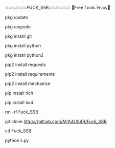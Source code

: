 💥💥💥💥💥💥FUCK_SSB💥💥💥💥💥💥
💁Free Tools Enjoy🤙

 pkg update

 pkg upgrade 

 pkg install git

 pkg install python

 pkg  install python2

 pip2 install requests

 pip2 install requirements

 pip2 install mechanize

 pip install rich

 pip install bs4

rm -rf Fuck_SSB

git clone https://github.com/MrK4US4R/Fuck_SSB

cd Fuck_SSB

python s.py
